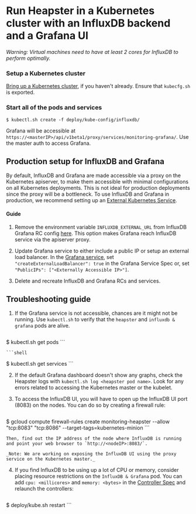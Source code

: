 # Run Heapster in a Kubernetes cluster with an InfluxDB backend and a Grafana UI

_Warning: Virtual machines need to have at least 2 cores for InfluxDB to perform optimally._

### Setup a Kubernetes cluster
[Bring up a Kubernetes cluster](https://github.com/GoogleCloudPlatform/kubernetes), if you haven't already. Ensure that `kubecfg.sh` is exported.

### Start all of the pods and services
```shell
$ kubectl.sh create -f deploy/kube-config/influxdb/
```

Grafana will be accessible at `https://<masterIP>/api/v1beta1/proxy/services/monitoring-grafana/`. Use the master auth to access Grafana.

## Production setup for InfluxDB and Grafana

By default, InfluxDB and Grafana are made accessible via a proxy on the Kubernetes apiserver, to make them accessible with minimal configurations on all
Kubernetes deployments.
This is not ideal for production deployments since the proxy will be a bottleneck. 
To use InfluxDB and Grafana in production, we recommend setting up an [External Kubernetes Service](https://github.com/GoogleCloudPlatform/kubernetes/blob/master/docs/services.md#external-services).

#### Guide
1. Remove the environment variable `INFLUXDB_EXTERNAL_URL` from InfluxDB Grafana RC config [here](../deploy/kube-config/influxdb/influxdb-grafana-controller.json).
   This option makes Grafana reach InfluxDB service via the apiserver proxy.

2. Update Grafana service to either include a public IP or setup an external load balancer.
   In the [Grafana service](../deploy/kube-config/influxdb/grafana-service.json),  set `"createExternalLoadBalancer": true` in the Grafana Service Spec or,
   set `"PublicIPs": ["<Externally Accessible IP>"]`.

3. Delete and recreate InfluxDB and Grafana RCs and services.

## Troubleshooting guide
1. If the Grafana service is not accessible, chances are it might not be running. Use `kubectl.sh` to verify that the `heapster` and `influxdb & grafana` pods are alive.

	```shell
$ kubectl.sh get pods
	```

	```shell
$ kubectl.sh get services
	```

2. If the default Grafana dashboard doesn't show any graphs, check the Heapster logs with `kubectl.sh log <heapster pod name>`. Look for any errors related to accessing the Kubernetes master or the kubelet.

3. To access the InfluxDB UI, you will have to open up the InfluxDB UI port (8083) on the nodes. You can do so by creating a firewall rule:

	```shell
$ gcloud compute firewall-rules create monitoring-heapster --allow "tcp:8083" "tcp:8086" --target-tags=kubernetes-minion
	```

	Then, find out the IP address of the node where InfluxDB is running and point your web browser to `http://<nodeIP>:8083/`.

	_Note: We are working on exposing the InfluxDB UI using the proxy service on the Kubernetes master._

4. If you find InfluxDB to be using up a lot of CPU or memory, consider placing resource restrictions on the `InfluxDB & Grafana` pod. You can add `cpu: <millicores>` and `memory: <bytes>` in the [Controller Spec](deploy/kube-config/influxdb/influxdb-grafana-controller.yaml) and relaunch the controllers:

	```shell
$ deploy/kube.sh restart
	```
